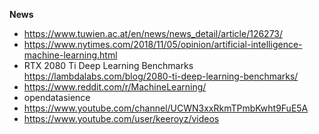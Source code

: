 **News**

- https://www.tuwien.ac.at/en/news/news_detail/article/126273/
- https://www.nytimes.com/2018/11/05/opinion/artificial-intelligence-machine-learning.html
- RTX 2080 Ti Deep Learning Benchmarks https://lambdalabs.com/blog/2080-ti-deep-learning-benchmarks/
- https://www.reddit.com/r/MachineLearning/
- opendatasience
- https://www.youtube.com/channel/UCWN3xxRkmTPmbKwht9FuE5A
- https://www.youtube.com/user/keeroyz/videos